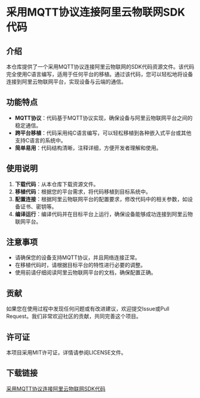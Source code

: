 # 采用MQTT协议连接阿里云物联网SDK代码

## 介绍

本仓库提供了一个采用MQTT协议连接阿里云物联网的SDK代码资源文件。该代码完全使用C语言编写，适用于任何平台的移植。通过该代码，您可以轻松地将设备连接到阿里云物联网平台，实现设备与云端的通信。

## 功能特点

- **MQTT协议**：代码基于MQTT协议实现，确保设备与阿里云物联网平台之间的稳定通信。
- **跨平台移植**：代码采用纯C语言编写，可以轻松移植到各种嵌入式平台或其他支持C语言的系统中。
- **简单易用**：代码结构清晰，注释详细，方便开发者理解和使用。

## 使用说明

1. **下载代码**：从本仓库下载资源文件。
2. **移植代码**：根据您的平台需求，将代码移植到目标系统中。
3. **配置连接**：根据阿里云物联网平台的配置要求，修改代码中的相关参数，如设备证书、密钥等。
4. **编译运行**：编译代码并在目标平台上运行，确保设备能够成功连接到阿里云物联网平台。

## 注意事项

- 请确保您的设备支持MQTT协议，并且网络连接正常。
- 在移植代码时，请根据目标平台的特性进行必要的调整。
- 使用前请仔细阅读阿里云物联网平台的文档，确保配置正确。

## 贡献

如果您在使用过程中发现任何问题或有改进建议，欢迎提交Issue或Pull Request。我们非常欢迎社区的贡献，共同完善这个项目。

## 许可证

本项目采用MIT许可证，详情请参阅LICENSE文件。

## 下载链接

[采用MQTT协议连接阿里云物联网SDK代码](https://pan.quark.cn/s/46f35203555b)